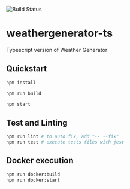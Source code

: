 ![Build Status](https://github.com/leandropadua/weathergenerator-ts/workflows/Node.js%20CI/badge.svg)
# weathergenerator-ts
Typescript version of Weather Generator

## Quickstart
```bash
npm install

npm run build

npm start
```

## Test and Linting
```bash
npm run lint # to auto fix, add "-- --fix"
npm run test # execute tests files with jest
```

## Docker execution
```bash
npm run docker:build
npm run docker:start
```